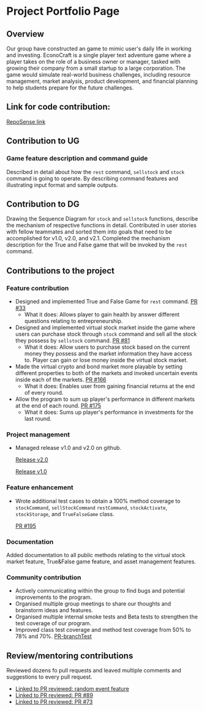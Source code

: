 # Project Portfolio Page

## Overview
Our group have constructed an game to mimic user's daily life in working and investing.
EconoCraft is a single player text adventure game where a player takes on the role of a business owner or manager,
tasked with growing their company from a small startup to a large corporation. The game would simulate real-world
business challenges, including resource management, market analysis, product development, and financial planning to
help students prepare for the future challenges.

## Link for code contribution:
[RepoSense link](https://nus-cs2113-ay2324s2.github.io/tp-dashboard/?search=cxia17&breakdown=true&sort=groupTitle%20dsc&sortWithin=title&since=2024-02-23&timeframe=commit&mergegroup=&groupSelect=groupByRepos&checkedFileTypes=docs~functional-code~test-code~other)

## Contribution to UG
### Game feature description and command guide
Described in detail about how the `rest` command, `sellstock` and `stock` command is going to operate.
By describing command features and illustrating input
format and sample outputs.

## Contribution to DG
Drawing the Sequence Diagram for `stock` and `sellstock` functions, describe the mechanism of 
respective functions in detail. Contributed in user stories with fellow teammates and sorted them 
into goals that need to be accomplished for v1.0, v2.0, and v2.1.
Completed the mechanism description for the True and False game that will be invoked by the `rest` 
command.

## Contributions to the project
### Feature contribution
- Designed and implemented True and False Game for `rest` command.
  [PR #33](https://github.com/AY2324S2-CS2113-T11-4/tp/pull/33)
  - What it does: Allows player to gain health by answer different questions relating to entrepreneurship.
- Designed and implemented virtual stock market inside the game where users can 
purchase stock through `stock` command and sell all the stock they possess by `sellstock` command.
  [PR #81](https://github.com/AY2324S2-CS2113-T11-4/tp/pull/81)
  - What it does: Allow users to purchase stock based on the current money they possess and the market
  information they have access to. Player can gain or lose money inside the virtual stock market.
- Made the virtual crypto and bond market more playable by setting different properties to both of the
markets and invoked uncertain events inside each of the markets.
  [PR #166](https://github.com/AY2324S2-CS2113-T11-4/tp/pull/166)
  - What it does: Enables user from gaining financial returns at the end of every round.
- Allow the program to sum up player's performance in different markets at the end of each round.
  [PR #175](https://github.com/AY2324S2-CS2113-T11-4/tp/pull/175)
  - What it does: Sums up player's performance in investments for the last round.
### Project management
- Managed release v1.0 and v2.0 on github.

    [Release v2.0](https://github.com/AY2324S2-CS2113-T11-4/tp/releases/tag/v2.0)

    [Release v1.0](https://github.com/AY2324S2-CS2113-T11-4/tp/releases/tag/v1.0)

### Feature enhancement
  - Wrote additional test cases to obtain a 100% method coverage to `stockCommand`, `sellStockCommand`
  `restCommand`, `stockActivate`, `stockStorage`, and `TrueFalseGame` class. 

    [PR #195](https://github.com/AY2324S2-CS2113-T11-4/tp/pull/195)

### Documentation
Added documentation to all public methods relating to the virtual stock market feature, True&False game
feature, and asset management features.

### Community contribution
- Actively communicating within the group to find bugs and potential improvements to the program.
- Organised multiple group meetings to share our thoughts and brainstorm ideas and features.
- Organised multiple internal smoke tests and Beta tests to strengthen the test coverage of our program.
- Improved class test coverage and method test coverage from 50% to 78% and 70%.
  [PR-branchTest](https://github.com/AY2324S2-CS2113-T11-4/tp/pull/195)

## Review/mentoring contributions
Reviewed dozens fo pull requests and leaved multiple comments and suggestions to every pull request.
- [Linked to PR reviewed: random event feature](https://github.com/AY2324S2-CS2113-T11-4/tp/pull/80)
- [Linked to PR reviewed: PR #89](https://github.com/AY2324S2-CS2113-T11-4/tp/pull/89)
- [Linked to PR reviewed: PR #73](https://github.com/AY2324S2-CS2113-T11-4/tp/pull/73)








